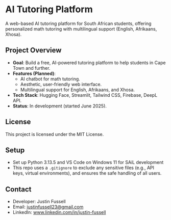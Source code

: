 # AI Tutoring Platform

A web-based AI tutoring platform for South African students, offering personalized math tutoring with multilingual support (English, Afrikaans, Xhosa).

## Project Overview
- **Goal**: Build a free, AI-powered tutoring platform to help students in Cape Town and further.
- **Features (Planned)**:
  - AI chatbot for math tutoring.
  - Aesthetic, user-friendly web interface.
  - Multilingual support for English, Afrikaans, and Xhosa.
- **Tech Stack**: Hugging Face, Streamlit, Tailwind CSS, Firebase, DeepL API.
- **Status**: In development (started June 2025).

## License
This project is licensed under the MIT License.

## Setup
- Set up Python 3.13.5 and VS Code on Windows 11 for SAiL development
- This repo uses a `.gitignore` to exclude any sensitive files (e.g., API keys, virtual environments), and ensures the safe handling of all users.

## Contact
- Developer: Justin Fussell
- Email: justinfussell23@gmail.com
- LinkedIn: www.linkedin.com/in/justin-fussell

